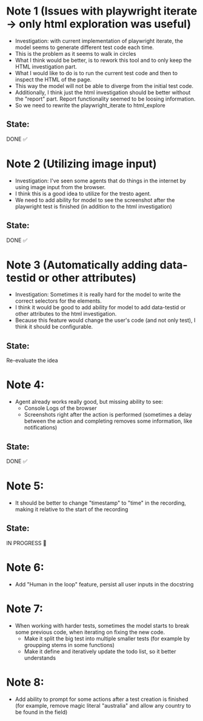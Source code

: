 # Note 1 (Issues with playwright iterate -> only html exploration was useful)

- Investigation: with current implementation of playwright iterate, the model seems to generate different test code each time.
- This is the problem as it seems to walk in circles
- What I think would be better, is to rework this tool and to only keep the HTML investigation part.
- What I would like to do is to run the current test code and then to inspect the HTML of the page.
- This way the model will not be able to diverge from the initial test code.
- Additionally, I think just the html investigation should be better without the "report" part. Report functionality seemed to be loosing information.
- So we need to rewrite the playwright_iterate to html_explore

## State: 
DONE ✅



# Note 2 (Utilizing image input)

- Investigation: I've seen some agents that do things in the internet by using image input from the browser.
- I think this is a good idea to utilize for the tresto agent.
- We need to add ability for model to see the screenshot after the playwright test is finished (in addition to the html investigation)

## State: 
DONE ✅


# Note 3 (Automatically adding data-testid or other attributes)

- Investigation: Sometimes it is really hard for the model to write the correct selectors for the elements.
- I think it would be good to add ability for model to add data-testid or other attributes to the html investigation.
- Because this feature would change the user's code (and not only test), I think it should be configurable.

## State: 
Re-evaluate the idea


# Note 4:

- Agent already works really good, but missing ability to see:
  - Console Logs of the browser
  - Screenshots right after the action is performed (sometimes a delay between the action and completing removes some information, like notifications)

## State: 
DONE ✅


# Note 5:
- It should be better to change "timestamp" to "time" in the recording, making it relative to the start of the recording

## State:
IN PROGRESS 🚧


# Note 6:
- Add "Human in the loop" feature, persist all user inputs in the docstring 


# Note 7:
- When working with harder tests, sometimes the model starts to break some previous code, when iterating on fixing the new code.
  - Make it split the big test into multiple smaller tests (for example by groupping stems in some functions)
  - Make it define and iteratively update the todo list, so it better understands

# Note 8:
- Add ability to prompt for some actions after a test creation is finished (for example, remove magic literal "australia" and allow any country to be found in the field)